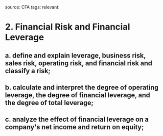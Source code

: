source: CFA
tags: 
relevant: 

# 2. Financial Risk and Financial Leverage

## a. define and explain leverage, business risk, sales risk, operating risk, and financial risk and classify a risk;
## b. calculate and interpret the degree of operating leverage, the degree of financial leverage, and the degree of total leverage;
## c. analyze the effect of financial leverage on a company's net income and return on equity;

